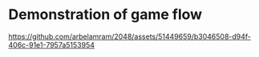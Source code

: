 # Demonstration of game flow
https://github.com/arbelamram/2048/assets/51449659/b3046508-d94f-406c-91e1-7957a5153954
